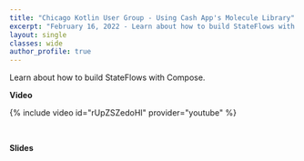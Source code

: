 ```yaml
---
title: "Chicago Kotlin User Group - Using Cash App's Molecule Library"
excerpt: "February 16, 2022 - Learn about how to build StateFlows with Compose."
layout: single
classes: wide
author_profile: true
---
```


Learn about how to build StateFlows with Compose.

**Video**

{% include video id="rUpZSZedoHI" provider="youtube" %}


<br />

**Slides**

<script async class="speakerdeck-embed" data-id="4432c8129d5444f69f4b8fee85163b9e" data-ratio="1.77777777777778" src="//speakerdeck.com/assets/embed.js"></script>
